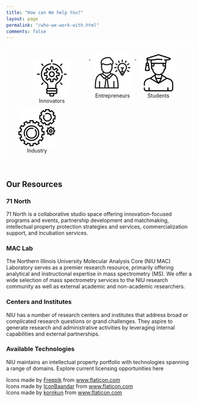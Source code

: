 ```yaml
---
title: "How can We help You?"
layout: page
permalink: "/who-we-work-with.html"
comments: false
---
```


<style>
    img{
        width: 100px;
    }
    .float-container {
        border: 3px solid #fff;
        padding: 20px;
    }

    .float-child {
        vertical-align: top;
        display: inline-block;
        text-align: center;
        width: 120px;
    }
    .caption {
        display: block;
    }
</style>

<div class="float-container">
    <a href="/innovators.html">
        <figure class="float-child">
            <img src="/assets/images/innovation.png" alt="innovation"><br>
            <figcaption class="caption">Innovators</figcaption>
        </figure>
    </a>
    <a href="/entrepreneurs.html">
        <div class="float-child">
            <img src="/assets/images/entrepreneur.png" alt="Entrepreneurs"><br>
            <figcaption class="caption">Entrepreneurs</figcaption>
        </div>
    </a>
    <a href="/students.html">
        <div class="float-child">
            <img src="/assets/images/student.png" alt="Entrepreneurs"><br>
            <figcaption class="caption">Students</figcaption>
        </div>
    </a>
    <a href="industry.html">
        <div class="float-child">
            <img src="/assets/images/industry.png" alt="industry"><br>
            <figcaption class="caption">Industry</figcaption>
        </div>
    </a>
</div>
<br>

## Our Resources <br>

### 71 North  
71 North is a collaborative studio space offering innovation-focused programs and events, partnership development and matchmaking, intellectual property protection strategies and services, commercialization support, and incubation services.  
  
### MAC Lab  
The Northern Illinois University Molecular Analysis Core (NIU MAC) Laboratory serves as a premier research resource, primarily offering analytical and instructional expertise in mass spectrometry (MS). We offer a wide selection of mass spectrometry services to the NIU research community as well as external academic and non-academic researchers.  
  
### Centers and Institutes  
NIU has a number of research centers and institutes that address broad or complicated research questions or grand challenges. They aspire to generate research and administrative activities by leveraging internal capabilities and external partnerships.  
  
### Available Technologies  
NIU maintains an intellectual property portfolio with technologies spanning a range of domains. Explore current licensing opportunities here 

<div>Icons made by <a href="https://www.freepik.com" title="Freepik">Freepik</a> from <a href="https://www.flaticon.com/" title="Flaticon">www.flaticon.com</a></div>
<div>Icons made by <a href="https://www.flaticon.com/authors/iconbaandar" title="IconBaandar">IconBaandar</a> from <a href="https://www.flaticon.com/" title="Flaticon">www.flaticon.com</a></div>
<div>Icons made by <a href="https://www.flaticon.com/authors/kornkun" title="kornkun">kornkun</a> from <a href="https://www.flaticon.com/" title="Flaticon">www.flaticon.com</a></div>